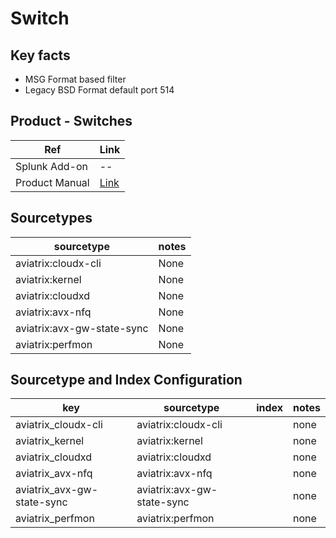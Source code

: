 # Switch

## Key facts
* MSG Format based filter
* Legacy BSD Format default port 514

## Product - Switches

| Ref            | Link                                                                                                    |
|----------------|---------------------------------------------------------------------------------------------------------|
| Splunk Add-on  | --                                    |
| Product Manual | [Link](https://docs.aviatrix.com/documentation/latest/controller-platform-administration/aviatrix-logging.html?expand=true#log-management-system-formats)   |

## Sourcetypes

| sourcetype     | notes                                                                                                   |
|----------------|---------------------------------------------------------------------------------------------------------|
| aviatrix:cloudx-cli       | None                                                                                         |
| aviatrix:kernel      | None                                                                                         |
| aviatrix:cloudxd      | None                                                                                         |
| aviatrix:avx-nfq     | None                                                                                         |
| aviatrix:avx-gw-state-sync     | None                                                                                         |
| aviatrix:perfmon    | None                                                                                         |

## Sourcetype and Index Configuration

| key            | sourcetype     | index          | notes          |
|----------------|----------------|----------------|----------------|
| aviatrix_cloudx-cli | aviatrix:cloudx-cli       |          | none          |
| aviatrix_kernel     |   aviatrix:kernel         |          | none          |
| aviatrix_cloudxd    |  aviatrix:cloudxd         |          | none          |
| aviatrix_avx-nfq    |   aviatrix:avx-nfq        |          | none          |
| aviatrix_avx-gw-state-sync |   aviatrix:avx-gw-state-sync     |       | none          |
| aviatrix_perfmon    |   aviatrix:perfmon        |          | none          |
